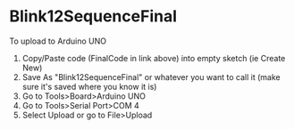 Blink12SequenceFinal
====================
To upload to Arduino UNO
1. Copy/Paste code (FinalCode in link above) into empty sketch (ie Create New)
2. Save As "Blink12SequenceFinal" or whatever you want to call it (make sure it's saved where you know it is)
3. Go to Tools>Board>Arduino UNO
4. Go to Tools>Serial Port>COM 4
5. Select Upload or go to File>Upload
